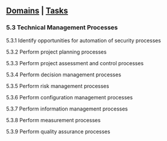 [Domains](../index.md) | [Tasks](index.md)
---
### 5.3 Technical Management Processes

5.3.1 Identify opportunities for automation of security processes

5.3.2 Perform project planning processes

5.3.3 Perform project assessment and control processes

5.3.4 Perform decision management processes

5.3.5 Perform risk management processes

5.3.6 Perform configuration management processes

5.3.7 Perform information management processes

5.3.8 Perform measurement processes

5.3.9 Perform quality assurance processes
